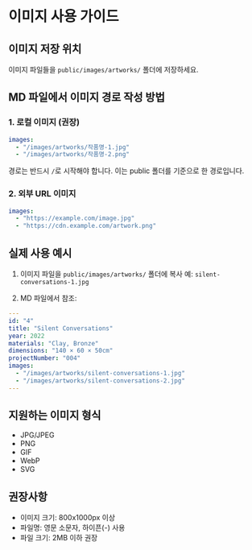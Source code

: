 # 이미지 사용 가이드

## 이미지 저장 위치
이미지 파일들을 `public/images/artworks/` 폴더에 저장하세요.

## MD 파일에서 이미지 경로 작성 방법

### 1. 로컬 이미지 (권장)
```yaml
images:
  - "/images/artworks/작품명-1.jpg"
  - "/images/artworks/작품명-2.png"
```

경로는 반드시 `/`로 시작해야 합니다. 이는 public 폴더를 기준으로 한 경로입니다.

### 2. 외부 URL 이미지
```yaml
images:
  - "https://example.com/image.jpg"
  - "https://cdn.example.com/artwork.png"
```

## 실제 사용 예시

1. 이미지 파일을 `public/images/artworks/` 폴더에 복사
   예: `silent-conversations-1.jpg`

2. MD 파일에서 참조:
```yaml
---
id: "4"
title: "Silent Conversations"
year: 2022
materials: "Clay, Bronze"
dimensions: "140 × 60 × 50cm"
projectNumber: "004"
images:
  - "/images/artworks/silent-conversations-1.jpg"
  - "/images/artworks/silent-conversations-2.jpg"
---
```

## 지원하는 이미지 형식
- JPG/JPEG
- PNG
- GIF
- WebP
- SVG

## 권장사항
- 이미지 크기: 800x1000px 이상
- 파일명: 영문 소문자, 하이픈(-) 사용
- 파일 크기: 2MB 이하 권장